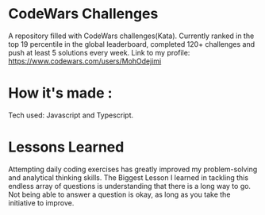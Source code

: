 # CodeWars Challenges 


A repository filled with CodeWars challenges(Kata). Currently ranked in the top 19 percentile in the global leaderboard, completed  120+ challenges and push at least 5 solutions every week.
Link to my profile: https://www.codewars.com/users/MohOdejimi
# How it's made :
Tech used: Javascript and Typescript.
# Lessons Learned
Attempting daily coding exercises has greatly improved my problem-solving and analytical thinking skills. The Biggest Lesson I learned in tackling this endless array of questions is understanding that there is a long way to go. Not being able to answer a question is okay, as long as you take the initiative to improve.
